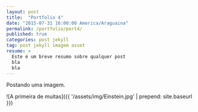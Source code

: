 ```yaml
---
layout: post
title:  "Portfolio 4"
date: "2015-07-31 16:00:00 America/Araguaina"
permalink: /portfolio/port4/
published: true
categories: post jekyll
tag: post jekyll imagem asset
resume: > 
  Este é um breve resumo sobre qualquer post
  bla
  bla
---
```



Postando uma imagem.
<!--more-->
![A primeira de muitas]({{ '/assets/img/Einstein.jpg'  | prepend: site.baseurl }})